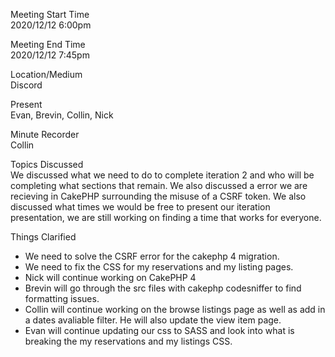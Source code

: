 Meeting Start Time  
2020/12/12 6:00pm  

Meeting End Time  
2020/12/12 7:45pm  

Location/Medium  
Discord  

Present  
Evan, Brevin, Collin, Nick  

Minute Recorder  
Collin  

Topics Discussed  
We discussed what we need to do to complete iteration 2 and who will be completing what sections that remain. We also discussed a error we are recieving in CakePHP surrounding the misuse of a CSRF token. We also discussed what times we would be free to present our iteration presentation, we are still working on finding a time that works for everyone.  

Things Clarified  
- We need to solve the CSRF error for the cakephp 4 migration.  
- We need to fix the CSS for my reservations and my listing pages.  
- Nick will continue working on CakePHP 4  
- Brevin will go through the src files with cakephp codesniffer to find formatting issues.  
- Collin will continue working on the browse listings page as well as add in a dates avaliable filter. He will also update the view item page.  
- Evan will continue updating our css to SASS and look into what is breaking the my reservations and my listings CSS.  
